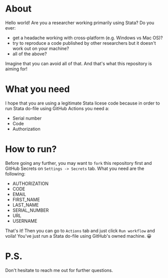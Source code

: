 # About

Hello world! Are you a researcher working primarily using Stata? Do you ever:
- get a headache working with cross-platform (e.g. Windows vs Mac OS)?
- try to reproduce a code published by other researchers but it doesn't work out on your machine?
- all of the above?

Imagine that you can avoid all of that. And that's what this repository is aiming for!

# What you need
I hope that you are using a legitimate Stata licese code because in order to run
Stata do-file using GitHub Actions you need a:
- Serial number
- Code
- Authorization

# How to run?
Before going any further, you may want to `fork` this repository first and GitHub
Secrets on `Settings -> Secrets` tab. What you need are the following:

- AUTHORIZATION
- CODE
- EMAIL
- FIRST_NAME
- LAST_NAME
- SERIAL_NUMBER
- URL
- USERNAME

That's it! Then you can go to `Actions` tab and just click `Run workflow` and voila!
You've just run a Stata do-file using GitHub's owned machine. 😀

# P.S.
Don't hesitate to reach me out for further questions.
